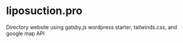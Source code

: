 # liposuction.pro
Directory website using gatsby.js wordpress starter, tailwinds.css, and google map API
